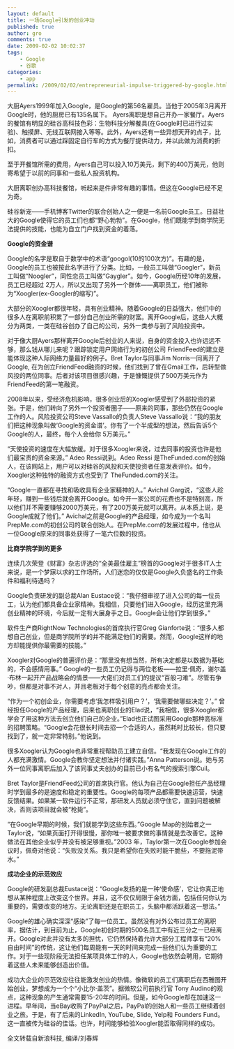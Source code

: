 ```yaml
---
layout: default
title: 一场Google引发的创业冲动
published: true
author: gro
comments: true
date: 2009-02-02 10:02:37
tags:
    - Google
    - 谷歌
categories:
    - app
permalink: /2009/02/02/entrepreneurial-impulse-triggered-by-google.html
---
```

大厨Ayers1999年加入Google，是Google的第56名雇员。当他于2005年3月离开Google时，他的厨房已有135名属下。 Ayers离职是想自己开办一家餐厅。Ayers的餐馆有明显的硅谷高科技色彩：生物科技分解餐具(在Google时已进行过实验)、触摸屏、无线互联网接入等等。此外，Ayers还有一些异想天开的点子，比如，消费者可以通过踩固定自行车的方式为餐厅提供动力，并以此做为消费的折扣。 

至于开餐馆所需的费用，Ayers自己可以投入10万美元，剩下的400万美元，他则寄希望于以前的同事和一些私人投资机构。 

大厨离职创办高科技餐馆，听起来是件非常有趣的事情。但这在Google已经不足为奇。 

硅谷新宠——手机博客Twitter的联合创始人之一便是一名前Google员工。日益壮大的Google使得它的员工们也都“野心勃勃”。在Google，他们既能学到商学院无法提供的技能，也能为自立门户找到资金的着落。 



**Google的资金谱** 

Google的名字是取自于数学中的术语“googol(10的100次方)”。有趣的是，Google的员工也被按此名字进行了分类。比如，一般员工叫做“Googler”，新员工叫做“Noogler”，同性恋员工叫做“Gaygler”。如今，Google历经10年的发展，员工已经超过 2万人，所以又出现了另外一个群体——离职员工，他们被称为“Xoogler(ex-Googler的缩写)”。 

大部分的Xoogler都很年轻，具有创业精神。随着Google的日益强大，他们中的很多人在离职前积累了一部分自己创业所需的财富。离开Google后，这些人大概分为两类，一类在硅谷创办了自己的公司，另外一类参与到了风险投资中。 

对于像大厨Ayers那样离开Google后创业的人来说，自身的资金投入也许远远不够，那么钱从哪儿来呢？跟踪锁定用户网络行为的初创公司 FriendFeed的建立是能体现这种人际网络力量最好的例子。Bret Taylor与同事Jim Norris一同离开了Google, 在为创立FriendFeed融资的时候，他们找到了曾在Gmail工作，后转型做风投的两位同事。后者对该项目很感兴趣，于是慷慨提供了500万美元作为FriendFeed的第一笔融资。 

2008年以来，受经济危机影响，很多创业后的Xoogler感受到了外部投资的紧张。于是，他们转向了另外一个投资者圈子——原来的同事，那些仍然在Google工作的人。风险投资公司Steve Vassallo的负责人Steve Vassallo说：“我的朋友们把这种现象叫做‘Google的资金谱’。你有了一个半成型的想法，然后告诉5个Google的人，最终，每个人会给你 5万美元。” 

“天使投资的速度在大幅放缓。对于很多Xoogler来说，过去同事的投资也许是他们最宝贵的资金来源。” Adeo Ressi说到。Adeo Ressi 是TheFunded.com的创始人，在该网站上，用户可以对硅谷的风投和天使投资者任意发表评价。如今，Xoogler这种独特的融资方式也受到了 TheFunded.com的关注。 

“Google一直都在寻找和吸收具有企业家精神的人。” Avichal Garg说，“这些人趁年轻，赚到一些钱后就会离开Google。如今开一家公司的花费也不是特别高，所以他们并不需要赚够2000万美元，有了200万美元就可以离开。从本质上说，是Google成就了他们。” Avichal之前是Google的产品经理，如今成为一个名叫PrepMe.com的初创公司的联合创始人。在PrepMe.com的发展过程中，他也从一位Google原来的同事处获得了一笔六位数的投资。

**比商学院学到的更多** 

连续几次荣登《财富》杂志评选的“全美最佳雇主”榜首的Google对于很多IT人士来说，是一个梦寐以求的工作场所。人们迷恋的仅仅是Google久负盛名的工作条件和福利待遇吗？ 

Google负责研发的副总裁Alan Eustace说：“我仔细审视了进入公司的每一位员工，认为他们都具备企业家精神。我相信，只要他们进入Google，经历这里充满创业精神的环境，今后就一定有大展身手之日。Google会让他们学到很多。” 

软件生产商RightNow Technologies的首席执行官Greg Gianforte说：“很多人都想自己创业，但是商学院所学的并不能满足他们的需要。然而，Google这样的地方却能提供你最需要的技能。” 

Xoogler对Google的普遍评价是：“那里没有想当然，所有决定都是以数据为基础的，不会感情用事。” Google的一些员工仍记得与两位老板——拉里·佩奇，谢尔盖·布林一起开产品战略会的情景——大佬们对员工们的提议“百般刁难”。尽管有争吵，但都是对事不对人，并且老板对于每个创意的亮点都会关注。 

“作为一个初创企业，你需要考虑‘我怎样吸引用户？’，‘我需要做哪些决定？’。” 曾经担任Google的产品经理，后来也离职创业的Elad说，“我相信，很多Xoogler都学会了用这种方法去创立他们自己的企业。”Elad也正试图采用Google那种高标准的招聘策略。“Google会花很长时间去招一个合适的人，虽然耗时比较长，但只要找到了，就一定非常特别。”他说到。 

很多Xoogler认为Google也非常重视帮助员工建立自信。“我发现在Google工作的人都充满激情。Google会教你坚定想法并付诸实践。”Anna Patterson说。她与另外一位同事离职后加入了该同事丈夫创办的目前已小有名气的搜索引擎Cuil。 

Bret Taylor是FriendFeed公司的首席执行官。他认为自己在Google担任产品经理时学到最多的是速度和稳定的重要性。Google的每项产品都需要快速运营，快速反馈结果。如果某一软件运行不正常，那研发人员就必须守住它，直到问题被解决，否则该项目就会被“枪毙”。 

“在Google早期的时候，我们就能学到这些东西。”Google Map的创始者之一Taylor说，“如果页面打开得很慢，那你唯一被要求做的事情就是去改善它。这种做法在其他企业似乎并没有被足够重视。”2003 年，Taylor第一次在Google参加会议时，佩奇对他说：“失败没关系。我只是希望你在失败时能干脆些，不要拖泥带水。” 

**成功企业的示范效应** 

Google的研发副总裁Eustace说：“Google发扬的是一种‘使命感’，它让你真正地想从某种程度上改变这个世界。并且，这不仅仅局限于金钱方面，包括任何你认为重要的，需要改变的地方。无论离职还是在职员工，头脑中都活跃着这一想法。” 

Google的雄心确实深深“感染”了每一位员工。虽然没有对外公布过员工的离职率，据估计，到目前为止，Google初创时期的500名员工中有近三分之一已经离开。Google对此并没有太多的担忧，它仍然保持着允许大部分工程师享有“20%自由时间”的传统，这让他们每周能有一天的时间来完成一些他们认为重要的工作。对于一些现阶段无法担任某项具体工作的人，Google也依然会聘用，它期待着这些人未来能够创造出价值。 

成功大企业的示范效应往往能激发创业的热情。像微软的员工们离职后在西雅图开始创业，梦想成为一个个“小比尔·盖茨”。据微软公司前执行官 Tony Audino的观点，这种现象的产生通常需要15-20年的时间。但是，如今Google却在加速这一进程。早年间，当eBay收购了PayPal之后，PayPal的创始人和一些员工继续着创业之旅。于是，有了后来的LinkedIn, YouTube, Slide, Yelp和 Founders Fund。这一直被传为硅谷的佳话。也许，时间能够检验Xoogler能否取得同样的成功。

全文转载自新浪科技, 编译/刘春辉